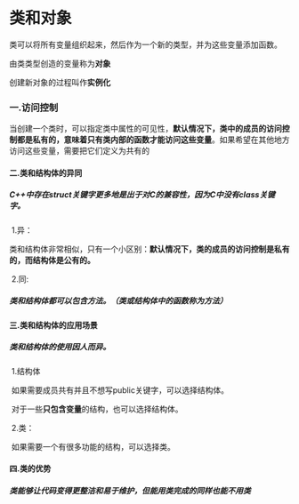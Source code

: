 #                                                                                类和对象

类可以将所有变量组织起来，然后作为一个新的类型，并为这些变量添加函数。



由类类型创造的变量称为**对象**

创建新对象的过程叫作**实例化**



### 一.访问控制

​	当创建一个类时，可以指定类中属性的可见性，**默认情况下，类中的成员的访问控制都是私有的，意味着只有类内部的函数才能访问这些变量**。如果希望在其他地方访问这些变量，需要把它们定义为共有的





#### 二.类和结构体的异同

##### 	C++中存在struct关键字更多地是出于对C的兼容性，因为C中没有class关键字。



​	1.异：

​		类和结构体非常相似，只有一个小区别：**默认情况下，类的成员的访问控制是私有的，而结构体是公有的。**



​	2.同:

##### 		类和结构体都可以包含**方法**。（类或结构体中的函数称为方法）



#### 三.类和结构体的应用场景

##### 	类和结构体的使用因人而异。

​	1.结构体

​		如果需要成员共有并且不想写public关键字，可以选择结构体。

​		对于一些**只包含变量**的结构，也可以选择结构体。



​	2.类：

​		如果需要一个有很多功能的结构，可以选择类。



#### 四.类的优势

##### 	类能够让代码变得更整洁和易于维护，但能用类完成的同样也能不用类